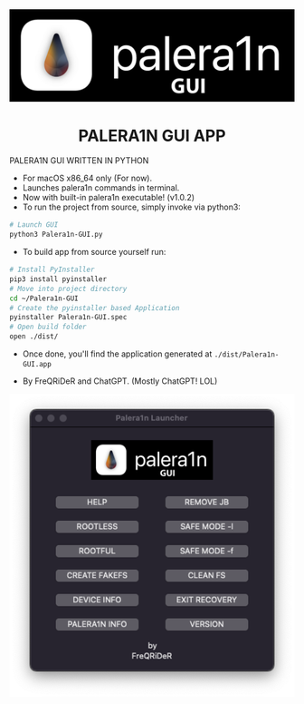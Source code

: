<div align="center">
             <img src="/images/palera1n.png" width="1280" />
             <h1>PALERA1N GUI APP</h1>
</div>

PALERA1N GUI WRITTEN IN PYTHON

* For macOS x86_64 only (For now).
* Launches palera1n commands in terminal.
* Now with built-in palera1n executable! (v1.0.2)
* To run the project from source, simply invoke via python3:

```sh
# Launch GUI
python3 Palera1n-GUI.py
```
* To build app from source yourself run:

```sh
# Install PyInstaller
pip3 install pyinstaller
# Move into project directory
cd ~/Palera1n-GUI
# Create the pyinstaller based Application
pyinstaller Palera1n-GUI.spec
# Open build folder
open ./dist/
```

* Once done, you'll find the application generated at `./dist/Palera1n-GUI.app`

* By FreQRiDeR and ChatGPT. (Mostly ChatGPT! LOL)


<div align="center">
             <img src="/images/window.png" width="700" />
             
</div>
